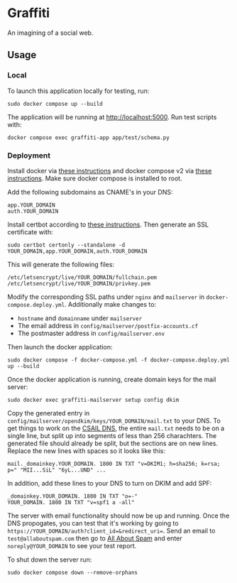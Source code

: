 # Graffiti

An imagining of a social web.

## Usage

### Local

To launch this application locally for testing, run:

    sudo docker compose up --build

The application will be running at [http://localhost:5000](http://localhost:5000).
Run test scripts with:

    docker compose exec graffiti-app app/test/schema.py

### Deployment

Install docker via [these instructions](https://docs.docker.com/engine/install/ubuntu/#install-using-the-repository) and docker compose v2 via [these instructions](https://docs.docker.com/compose/cli-command/#install-on-linux). Make sure docker compose is installed to root.

Add the following subdomains as CNAME's in your DNS:

    app.YOUR_DOMAIN
    auth.YOUR_DOMAIN

Install certbot according to [these instructions](https://certbot.eff.org/instructions?).
Then generate an SSL certificate with:

    sudo certbot certonly --standalone -d YOUR_DOMAIN,app.YOUR_DOMAIN,auth.YOUR_DOMAIN

This will generate the following files:

    /etc/letsencrypt/live/YOUR_DOMAIN/fullchain.pem
    /etc/letsencrypt/live/YOUR_DOMAIN/privkey.pem

Modify the corresponding SSL paths under `nginx` and `mailserver` in `docker-compose.deploy.yml`. Additionally make changes to:

- `hostname` and `domainname` under `mailserver`
- The email address in `config/mailserver/postfix-accounts.cf`
- The postmaster address in `config/mailserver.env`

Then launch the docker application:

    sudo docker compose -f docker-compose.yml -f docker-compose.deploy.yml up --build

Once the docker application is running, create domain keys for the mail server:

    sudo docker exec graffiti-mailserver setup config dkim

Copy the generated entry in `config/mailserver/opendkim/keys/YOUR_DOMAIN/mail.txt` to your DNS.
To get things to work on the [CSAIL DNS](https://webdns.csail.mit.edu/), the entire `mail.txt` needs to be on a single line, but split up into segments of less than 256 charachters.
The generated file should already be split, but the sections are on new lines. Replace the new lines with spaces so it looks like this:

    mail._domainkey.YOUR_DOMAIN. 1800 IN TXT "v=DKIM1; h=sha256; k=rsa; p=" "MII...SiL" "6yL...UND" ...

In addition, add these lines to your DNS to turn on DKIM and add SPF:

    _domainkey.YOUR_DOMAIN. 1800 IN TXT "o=-"
    YOUR_DOMAIN. 1800 IN TXT "v=spf1 a -all"

The server with email functionality should now be up and running.
Once the DNS propogates, you can test that it's working by going to
`https://YOUR_DOMAIN/auth?client_id=&redirect_uri=`.
Send an email to `test@allaboutspam.com` then go to [All About Spam](http://www.allaboutspam.com/email-server-test-report/index.php) and enter `noreply@YOUR_DOMAIN` to see your test report.

To shut down the server run:

    sudo docker compose down --remove-orphans
